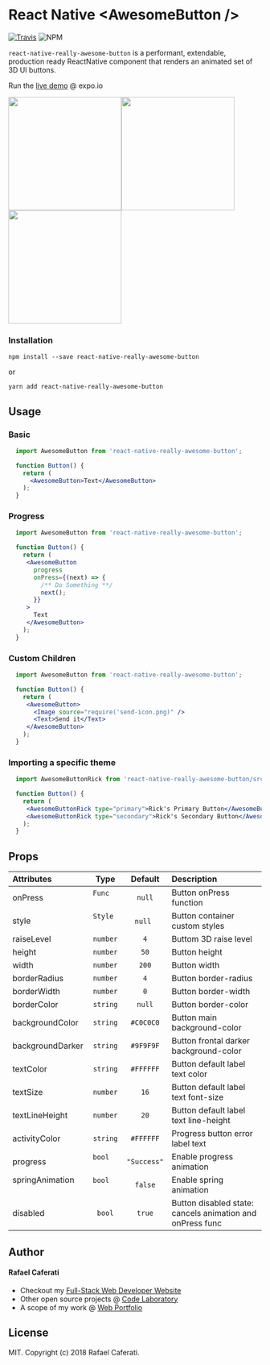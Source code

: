# React Native &lt;AwesomeButton /&gt;

[![Travis](https://img.shields.io/travis/rcaferati/react-native-really-awesome-button/master.svg)](https://travis-ci.org/rcaferati/react-native-really-awesome-button) ![NPM](https://img.shields.io/npm/v/react-native-really-awesome-button.svg)

`react-native-really-awesome-button` is a performant, extendable, production ready ReactNative component that renders an animated set of 3D UI buttons.

Run the <a target="_blank" title="Live Demo" href="https://expo.io/@rcaferati/react-native-really-awesome-button">live demo</a> @ expo.io

<img width="225" src='https://raw.githubusercontent.com/rcaferati/react-native-really-awesome-button/master/demo/demo-button-blue-new.gif?raw=true' /><img width="225" src='https://raw.githubusercontent.com/rcaferati/react-native-really-awesome-button/master/demo/demo-button-rick.gif?raw=true' /><img width="225" src='https://raw.githubusercontent.com/rcaferati/react-native-really-awesome-button/master/demo/demo-button-cartman.gif?raw=true' />

### Installation
```
npm install --save react-native-really-awesome-button
```
or
```
yarn add react-native-really-awesome-button
```


## Usage
### Basic
```jsx
  import AwesomeButton from 'react-native-really-awesome-button';

  function Button() {
    return (
      <AwesomeButton>Text</AwesomeButton>
    );
  }
```
### Progress
```jsx
  import AwesomeButton from 'react-native-really-awesome-button';

  function Button() {
    return (
     <AwesomeButton
       progress
       onPress={(next) => {
         /** Do Something **/
         next();
       }}
     >
       Text
     </AwesomeButton>
    );
  }
```

### Custom Children
```jsx
  import AwesomeButton from 'react-native-really-awesome-button';

  function Button() {
    return (
     <AwesomeButton>
       <Image source="require('send-icon.png)" />
       <Text>Send it</Text>
     </AwesomeButton>
    );
  }
```

### Importing a specific theme
```jsx
  import AwesomeButtonRick from 'react-native-really-awesome-button/src/themes/rick';

  function Button() {
    return (
     <AwesomeButtonRick type="primary">Rick's Primary Button</AwesomeButtonRick>
     <AwesomeButtonRick type="secondary">Rick's Secondary Button</AwesomeButtonRick>
    );
  }
```

## Props

| Attributes            | Type          | Default     | Description |
| :---------            | :--:          | :-----:     | :----------- |
| onPress               | `Func`        | `null`      | Button onPress function |
| style                 | `Style`       | `null`      | Button container custom styles |
| raiseLevel            | `number`      | `4`         | Buttom 3D raise level |
| height                | `number`      | `50`        | Button height |
| width                 | `number`      | `200`       | Button width |
| borderRadius          | `number`      | `4`         | Button border-radius |
| borderWidth           | `number`      | `0`         | Button border-width |
| borderColor           | `string`      | `null`      | Button border-color |
| backgroundColor       | `string`      | `#C0C0C0`   | Button main background-color |
| backgroundDarker      | `string`      | `#9F9F9F`   | Button frontal darker background-color |
| textColor             | `string`      | `#FFFFFF`   | Button default label text color |
| textSize              | `number`      | `16`        | Button default label text font-size |
| textLineHeight        | `number`      | `20`        | Button default label text line-height |
| activityColor         | `string`      | `#FFFFFF`   | Progress button error label text |
| progress              | `bool`        | `"Success"` | Enable progress animation |
| springAnimation       | `bool`        | `false`     | Enable spring animation |
| disabled              | `bool`        | `true`      | Button disabled state: cancels animation and onPress func |



## Author
#### Rafael Caferati
+ Checkout my <a href="https://caferati.me" title="Full-Stack Web Developer, UI/UX Javascript Specialist" target="_blank">Full-Stack Web Developer Website</a>
+ Other open source projects @ <a title="Web Software Developer Code Laboratory" target="_blank" href="https://caferati.me/labs">Code Laboratory</a>
+ A scope of my work @ <a title="Web Software Developer Portfolio" target="_blank" href="https://caferati.me/portfolio">Web Portfolio</a>

## License

MIT. Copyright (c) 2018 Rafael Caferati.
